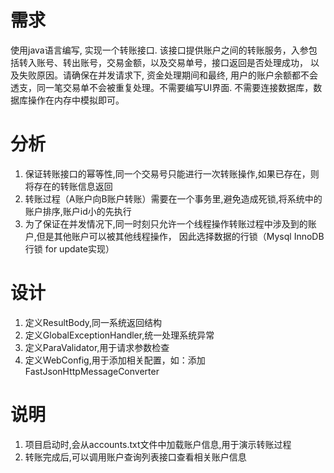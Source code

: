 # 需求
使用java语言编写, 实现一个转账接口. 该接口提供账户之间的转账服务，入参包括转入账号、转出账号，交易金额，以及交易单号，接口返回是否处理成功，
以及失败原因。请确保在并发请求下, 资金处理期间和最终, 用户的账户余额都不会透支，同一笔交易单不会被重复处理。不需要编写UI界面.
不需要连接数据库，数据库操作在内存中模拟即可。

# 分析
1. 保证转账接口的幂等性,同一个交易号只能进行一次转账操作,如果已存在，则将存在的转账信息返回
2. 转账过程（A账户向B账户转账）需要在一个事务里,避免造成死锁,将系统中的账户排序,账户id小的先执行
3. 为了保证在并发情况下,同一时刻只允许一个线程操作转账过程中涉及到的账户,但是其他账户可以被其他线程操作，
   因此选择数据的行锁（Mysql InnoDB行锁 for update实现）

# 设计
1. 定义ResultBody,同一系统返回结构
2. 定义GlobalExceptionHandler,统一处理系统异常
3. 定义ParaValidator,用于请求参数检查
4. 定义WebConfig,用于添加相关配置，如：添加FastJsonHttpMessageConverter


# 说明
1. 项目启动时,会从accounts.txt文件中加载账户信息,用于演示转账过程
2. 转账完成后,可以调用账户查询列表接口查看相关账户信息



